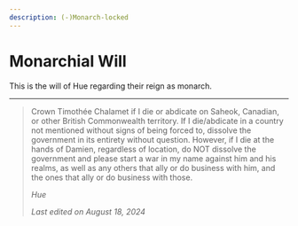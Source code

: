 ```yaml
---
description: (-)Monarch-locked
---
```


# Monarchial Will

This is the will of Hue regarding their reign as monarch.

***

> Crown Timothée Chalamet if I die or abdicate on Saheok, Canadian, or other British Commonwealth territory. If I die/abdicate in a country not mentioned without signs of being forced to, dissolve the government in its entirety without question. However, if I die at the hands of Damien, regardless of location, do NOT dissolve the government and please start a war in my name against him and his realms, as well as any others that ally or do business with him, and the ones that ally or do business with those.
>
> _Hue_
>
> _Last edited on August 18, 2024_
